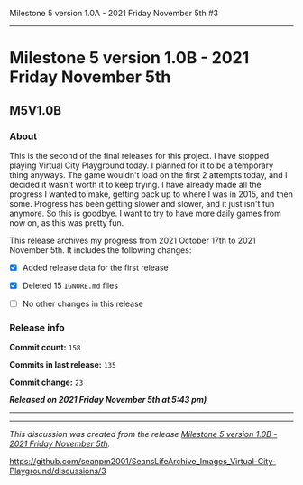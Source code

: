 Milestone 5 version 1.0A - 2021 Friday November 5th #3


***

# Milestone 5 version 1.0B - 2021 Friday November 5th

## M5V1.0B

### About

This is the second of the final releases for this project. I have stopped playing Virtual City Playground today. I planned for it to be a temporary thing anyways. The game wouldn't load on the first 2 attempts today, and I decided it wasn't worth it to keep trying. I have already made all the progress I wanted to make, getting back up to where I was in 2015, and then some. Progress has been getting slower and slower, and it just isn't fun anymore. So this is goodbye. I want to try to have more daily games from now on, as this was pretty fun.

This release archives my progress from 2021 October 17th to 2021 November 5th. It includes the following changes:

- [x] Added release data for the first release

- [x] Deleted 15 `IGNORE.md` files

- [ ] No other changes in this release

### Release info

**Commit count:** `158`

**Commits in last release:** `135`

**Commit change:** `23`

***Released on 2021 Friday November 5th at 5:43 pm)***

***


<hr /><em>This discussion was created from the release <a href='https://github.com/seanpm2001/SeansLifeArchive_Images_Virtual-City-Playground/releases/tag/M5V1.0B'>Milestone 5 version 1.0B - 2021 Friday November 5th</a>.</em>

https://github.com/seanpm2001/SeansLifeArchive_Images_Virtual-City-Playground/discussions/3
